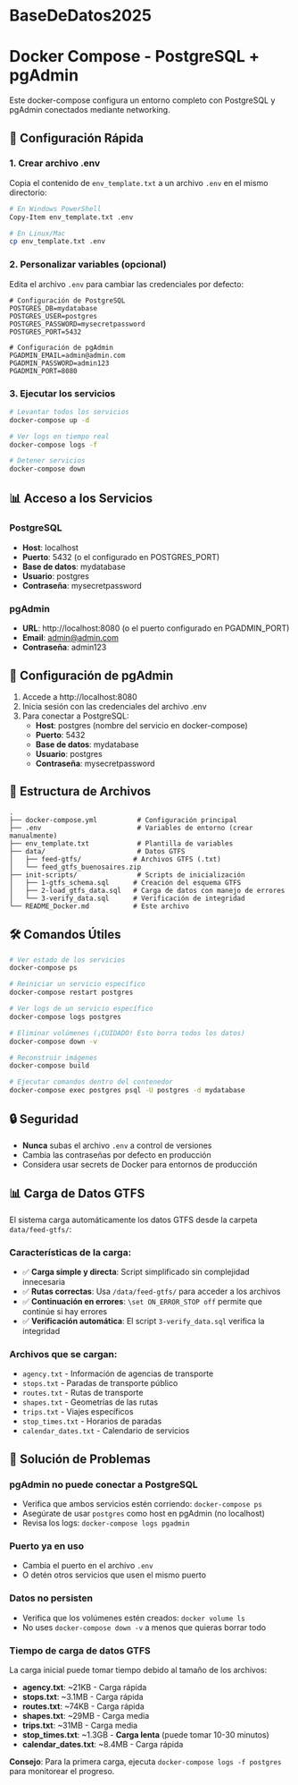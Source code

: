 # BaseDeDatos2025

# Docker Compose - PostgreSQL + pgAdmin

Este docker-compose configura un entorno completo con PostgreSQL y pgAdmin conectados mediante networking.

## 🚀 Configuración Rápida

### 1. Crear archivo .env
Copia el contenido de `env_template.txt` a un archivo `.env` en el mismo directorio:

```bash
# En Windows PowerShell
Copy-Item env_template.txt .env

# En Linux/Mac
cp env_template.txt .env
```

### 2. Personalizar variables (opcional)
Edita el archivo `.env` para cambiar las credenciales por defecto:

```env
# Configuración de PostgreSQL
POSTGRES_DB=mydatabase
POSTGRES_USER=postgres
POSTGRES_PASSWORD=mysecretpassword
POSTGRES_PORT=5432

# Configuración de pgAdmin
PGADMIN_EMAIL=admin@admin.com
PGADMIN_PASSWORD=admin123
PGADMIN_PORT=8080
```

### 3. Ejecutar los servicios
```bash
# Levantar todos los servicios
docker-compose up -d

# Ver logs en tiempo real
docker-compose logs -f

# Detener servicios
docker-compose down
```

## 📊 Acceso a los Servicios

### PostgreSQL
- **Host**: localhost
- **Puerto**: 5432 (o el configurado en POSTGRES_PORT)
- **Base de datos**: mydatabase
- **Usuario**: postgres
- **Contraseña**: mysecretpassword

### pgAdmin
- **URL**: http://localhost:8080 (o el puerto configurado en PGADMIN_PORT)
- **Email**: admin@admin.com
- **Contraseña**: admin123

## 🔧 Configuración de pgAdmin

1. Accede a http://localhost:8080
2. Inicia sesión con las credenciales del archivo .env
3. Para conectar a PostgreSQL:
   - **Host**: postgres (nombre del servicio en docker-compose)
   - **Puerto**: 5432
   - **Base de datos**: mydatabase
   - **Usuario**: postgres
   - **Contraseña**: mysecretpassword

## 📁 Estructura de Archivos

```
.
├── docker-compose.yml          # Configuración principal
├── .env                        # Variables de entorno (crear manualmente)
├── env_template.txt            # Plantilla de variables
├── data/                       # Datos GTFS
│   ├── feed-gtfs/             # Archivos GTFS (.txt)
│   └── feed_gtfs_buenosaires.zip
├── init-scripts/               # Scripts de inicialización
│   ├── 1-gtfs_schema.sql      # Creación del esquema GTFS
│   ├── 2-load_gtfs_data.sql   # Carga de datos con manejo de errores
│   └── 3-verify_data.sql      # Verificación de integridad
└── README_Docker.md           # Este archivo
```

## 🛠️ Comandos Útiles

```bash
# Ver estado de los servicios
docker-compose ps

# Reiniciar un servicio específico
docker-compose restart postgres

# Ver logs de un servicio específico
docker-compose logs postgres

# Eliminar volúmenes (¡CUIDADO! Esto borra todos los datos)
docker-compose down -v

# Reconstruir imágenes
docker-compose build

# Ejecutar comandos dentro del contenedor
docker-compose exec postgres psql -U postgres -d mydatabase
```

## 🔒 Seguridad

- **Nunca** subas el archivo `.env` a control de versiones
- Cambia las contraseñas por defecto en producción
- Considera usar secrets de Docker para entornos de producción

## 📊 Carga de Datos GTFS

El sistema carga automáticamente los datos GTFS desde la carpeta `data/feed-gtfs/`:

### Características de la carga:
- ✅ **Carga simple y directa**: Script simplificado sin complejidad innecesaria
- ✅ **Rutas correctas**: Usa `/data/feed-gtfs/` para acceder a los archivos
- ✅ **Continuación en errores**: `\set ON_ERROR_STOP off` permite que continúe si hay errores
- ✅ **Verificación automática**: El script `3-verify_data.sql` verifica la integridad

### Archivos que se cargan:
- `agency.txt` - Información de agencias de transporte
- `stops.txt` - Paradas de transporte público
- `routes.txt` - Rutas de transporte
- `shapes.txt` - Geometrías de las rutas
- `trips.txt` - Viajes específicos
- `stop_times.txt` - Horarios de paradas
- `calendar_dates.txt` - Calendario de servicios

## 🐛 Solución de Problemas

### pgAdmin no puede conectar a PostgreSQL
- Verifica que ambos servicios estén corriendo: `docker-compose ps`
- Asegúrate de usar `postgres` como host en pgAdmin (no localhost)
- Revisa los logs: `docker-compose logs pgadmin`

### Puerto ya en uso
- Cambia el puerto en el archivo `.env`
- O detén otros servicios que usen el mismo puerto

### Datos no persisten
- Verifica que los volúmenes estén creados: `docker volume ls`
- No uses `docker-compose down -v` a menos que quieras borrar todo

### Tiempo de carga de datos GTFS
La carga inicial puede tomar tiempo debido al tamaño de los archivos:
- **agency.txt**: ~21KB - Carga rápida
- **stops.txt**: ~3.1MB - Carga rápida  
- **routes.txt**: ~74KB - Carga rápida
- **shapes.txt**: ~29MB - Carga media
- **trips.txt**: ~31MB - Carga media
- **stop_times.txt**: ~1.3GB - **Carga lenta** (puede tomar 10-30 minutos)
- **calendar_dates.txt**: ~8.4MB - Carga rápida

**Consejo**: Para la primera carga, ejecuta `docker-compose logs -f postgres` para monitorear el progreso.
